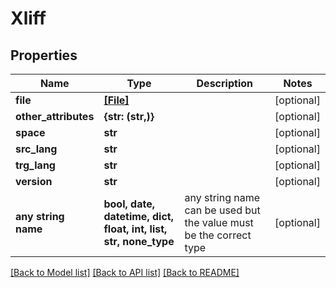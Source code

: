 # Xliff


## Properties
Name | Type | Description | Notes
------------ | ------------- | ------------- | -------------
**file** | [**[File]**](File.md) |  | [optional] 
**other_attributes** | **{str: (str,)}** |  | [optional] 
**space** | **str** |  | [optional] 
**src_lang** | **str** |  | [optional] 
**trg_lang** | **str** |  | [optional] 
**version** | **str** |  | [optional] 
**any string name** | **bool, date, datetime, dict, float, int, list, str, none_type** | any string name can be used but the value must be the correct type | [optional]

[[Back to Model list]](../README.md#documentation-for-models) [[Back to API list]](../README.md#documentation-for-api-endpoints) [[Back to README]](../README.md)



